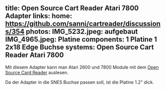 title: Open Source Cart Reader Atari 7800 Adapter
links:
    home: https://github.com/sanni/cartreader/discussions/354
photos:
    IMG_5232.jpeg: aufgebaut
    IMG_4965.jpeg: Platine
components:
    1 Platine
    1 2x18 Edge Buchse
systems:
    Open Source Cart Reader
    Atari 7800
---
Mit diesem Adapter kann man Atari 2600 und 7800 Module mit dem [Open Source Card Reader](https://github.com/sanni/cartreader) auslesen.

Da der Adapter in die SNES Buchse passen soll, ist die Platine 1.2" dick.
